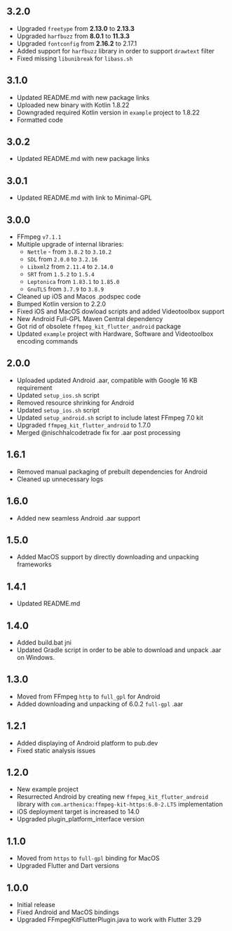 ## 3.2.0

* Upgraded `freetype` from **2.13.0** to **2.13.3**
* Upgraded `harfbuzz` from **8.0.1** to **11.3.3**
* Upgraded `fontconfig` from **2.16.2** to 2.17.1
* Added support for `harfbuzz` library in order to support `drawtext` filter
* Fixed missing `libunibreak` for `libass.sh`

## 3.1.0

* Updated README.md with new package links
* Uploaded new binary with Kotlin 1.8.22
* Downgraded required Kotlin version in `example` project to 1.8.22
* Formatted code

## 3.0.2

* Updated README.md with new package links

## 3.0.1

* Updated README.md with link to Minimal-GPL

## 3.0.0

* FFmpeg `v7.1.1`
* Multiple upgrade of internal libraries:
    - `Nettle` - from `3.8.2` to `3.10.2`
    - `SDL` from `2.0.0` to `3.2.16`
    - `Libxml2` from `2.11.4` to `2.14.0`
    - `SRT` from `1.5.2` to `1.5.4`
    - `Leptonica` from `1.83.1` to `1.85.0`
    - `GnuTLS` from `3.7.9` to `3.8.9`
* Cleaned up iOS and Macos .podspec code
* Bumped Kotlin version to 2.2.0
* Fixed iOS and MacOS dowload scripts and added Videotoolbox support
* New Android Full-GPL Maven Central dependency
* Got rid of obsolete `ffmpeg_kit_flutter_android` package
* Updated `example` project with Hardware, Software and Videotoolbox encoding commands

## 2.0.0

* Uploaded updated Android .aar, compatible with Google 16 KB requirement
* Updated `setup_ios.sh` script
* Removed resource shrinking for Android
* Updated `setup_ios.sh` script
* Updated `setup_android.sh` script to include latest FFmpeg 7.0 kit
* Upgraded `ffmpeg_kit_flutter_android` to 1.7.0
* Merged @nischhalcodetrade fix for .aar post processing

## 1.6.1

* Removed manual packaging of prebuilt dependencies for Android
* Cleaned up unnecessary logs

## 1.6.0

* Added new seamless Android .aar support

## 1.5.0

* Added MacOS support by directly downloading and unpacking frameworks

## 1.4.1

* Updated README.md

## 1.4.0

* Added build.bat jni
* Updated Gradle script in order to be able to download and unpack .aar on Windows.

## 1.3.0

* Moved from FFmpeg `http` to `full_gpl` for Android
* Added downloading and unpacking of 6.0.2 `full-gpl` .aar

## 1.2.1

* Added displaying of Android platform to pub.dev
* Fixed static analysis issues

## 1.2.0

* New example project
* Resurrected Android by creating new `ffmpeg_kit_flutter_android` library with `com.arthenica:ffmpeg-kit-https:6.0-2.LTS` implementation
* iOS deployment target is increased to 14.0
* Upgraded plugin_platform_interface version

## 1.1.0

* Moved from `https` to `full-gpl` binding for MacOS
* Upgraded Flutter and Dart versions

## 1.0.0

* Initial release
* Fixed Android and MacOS bindings
* Upgraded FFmpegKitFlutterPlugin.java to work with Flutter 3.29